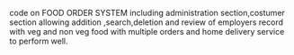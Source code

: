 code on FOOD ORDER SYSTEM including administration section,costumer section allowing addition ,search,deletion and review of employers record with veg and non veg food with multiple orders and home delivery service to perform well.
